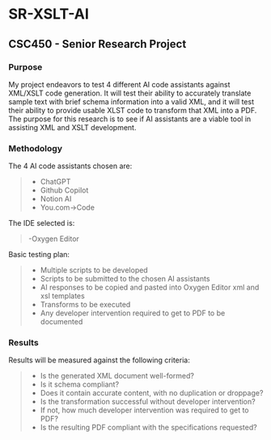 # **SR-XSLT-AI**
## **CSC450 - Senior Research Project**

### **Purpose**

My project endeavors to test 4 different AI code assistants against XML/XSLT code generation. It will test their ability to accurately translate sample text with brief schema information into a valid XML, and it will test their ability to provide usable XLST code to transform that XML into a PDF. The purpose for this research is to see if AI assistants are a viable tool in assisting XML and XSLT development.

### **Methodology**

The 4 AI code assistants chosen are:  
>- ChatGPT
>- Github Copilot
>- Notion AI
>- You.com->Code 

The IDE selected is:
>-Oxygen Editor 

Basic testing plan:
>- Multiple scripts to be developed
>- Scripts to be submitted to the chosen AI assistants
>- AI responses to be copied and pasted into Oxygen Editor xml and xsl templates
>- Transforms to be executed 
>- Any developer intervention required to get to PDF to be documented

### **Results**

Results will be measured against the following criteria:
>- Is the generated XML document well-formed?
>- Is it schema compliant?
>- Does it contain accurate content, with no duplication or droppage?
>- Is the transformation successful without developer intervention?
>- If not, how much developer intervention was required to get to PDF?
>- Is the resulting PDF compliant with the specifications requested?
